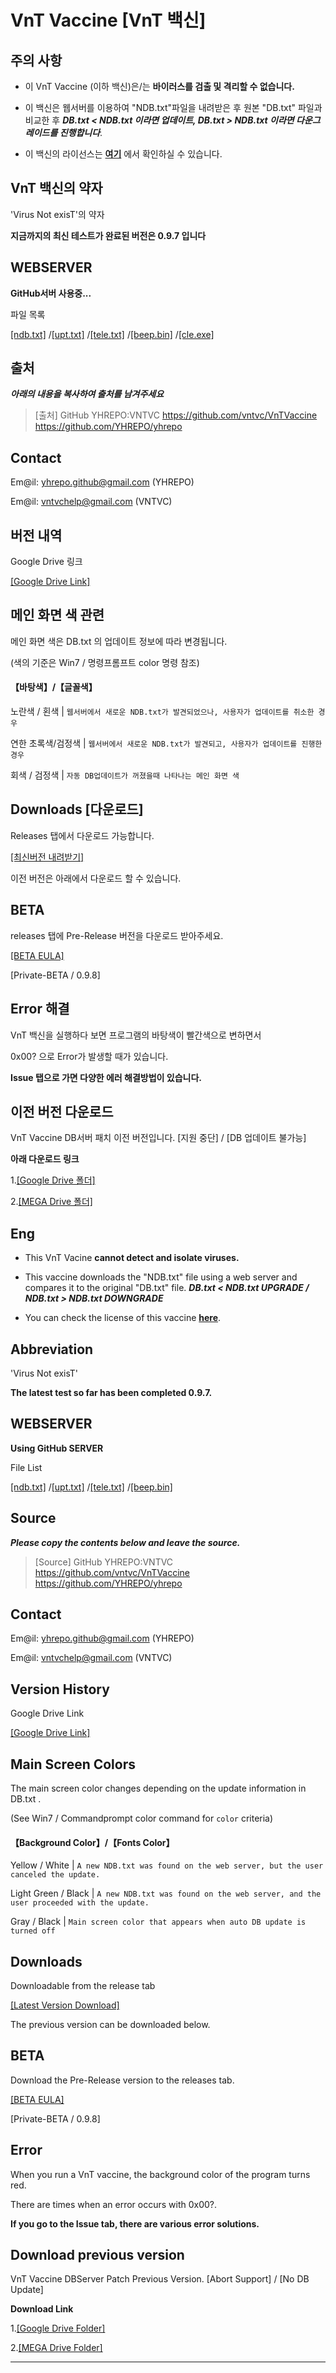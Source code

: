 # VnT Vaccine [VnT 백신]

## 주의 사항


- 이 VnT Vaccine (이하 백신)은/는 **바이러스를 검출 및 격리할 수 없습니다.**
  
- 이 백신은 웹서버를 이용하여 "NDB.txt"파일을 내려받은 후 원본 "DB.txt" 파일과 비교한 후
  ***DB.txt < NDB.txt 이라면 업데이트, DB.txt > NDB.txt 이라면 다운그레이드를 진행합니다***. 

- 이 백신의 라이선스는 **[여기](<https://github.com/vntvc/VnTVaccine/blob/master/LICENSE>)** 에서 확인하실 수 있습니다.


## VnT 백신의 약자

'Virus Not exisT'의 약자


**지금까지의 최신 테스트가 완료된 버전은 0.9.7 입니다**



## WEBSERVER

**GitHub서버 사용중...**

파일 목록

[[ndb.txt]](<https://raw.githubusercontent.com/vntvc/VnTVaccine/master/ndb.txt>)
/[[upt.txt]](<https://raw.githubusercontent.com/vntvc/VnTVaccine/master/upt.txt>)
/[[tele.txt]](<https://raw.githubusercontent.com/vntvc/VnTVaccine/master/tele.txt>)
/[[beep.bin]](<https://raw.githubusercontent.com/vntvc/VnTVaccine/master/beep.bin>)
/[[cle.exe]](<https://raw.githubusercontent.com/vntvc/VnTVaccine/master/cle.exe>)


## 출처
___아래의 내용을 복사하여 출처를 남겨주세요___
>	[출처]
>	GitHub YHREPO:VNTVC
>	<https://github.com/vntvc/VnTVaccine>
>	<https://github.com/YHREPO/yhrepo>
	
## Contact

Em@il: <yhrepo.github@gmail.com> (YHREPO)

Em@il: <vntvchelp@gmail.com> (VNTVC)

## 버전 내역
Google Drive 링크

[[Google Drive Link]](<https://drive.google.com/file/d/1xD94WfD0LJMuYjDQkbxiQqD4Zf8dySv2/view?usp=sharing>)


## 메인 화면 색 관련
메인 화면 색은 DB.txt 의 업데이트 정보에 따라 변경됩니다.

(색의 기준은 Win7 / 명령프롬프트 color 명령 참조)
#### 【바탕색】/【글꼴색】
  노란색 / 횐색   | `웹서버에서 새로운 NDB.txt가 발견되었으나, 사용자가 업데이트를 취소한 경우 `

 연한 초록색/검정색 | `웹서버에서 새로운 NDB.txt가 발견되고, 사용자가 업데이트를 진행한 경우 `

 회색 / 검정색 | `자동 DB업데이트가 꺼졌을때 나타나는 메인 화면 색 `

## Downloads [다운로드]
Releases 탭에서 다운로드 가능합니다.

[[최신버전 내려받기]](<https://github.com/vntvc/VnTVaccine/releases/latest>)

이전 버전은 아래에서 다운로드 할 수 있습니다.


## BETA


releases 탭에 Pre-Release 버전을 다운로드 받아주세요.

[[BETA EULA]](<http://eula.vntvc.kro.kr/>)


[Private-BETA / 0.9.8]

## Error 해결
VnT 백신을 실행하다 보면 프로그램의 바탕색이 빨간색으로 변하면서

0x00? 으로 Error가 발생할 때가 있습니다.

**Issue 탭으로 가면 다양한 에러 해결방법이 있습니다.**

## 이전 버전 다운로드

VnT Vaccine DB서버 패치 이전 버전입니다. [지원 중단] / [DB 업데이트 불가능]

**아래 다운로드 링크**

1.[[Google Drive 폴더]](<https://drive.google.com/drive/folders/17ZWAesK84UVBLNH4vpHlrpJTmJ6rh31P?usp=sharing>)



2.[[MEGA Drive 폴더]](<https://mega.nz/folder/EqR2FL5K#gunAISjJH_wi0Ojl7ITlaA>)


## Eng

- This VnT Vacine **cannot detect and isolate viruses.**

- This vaccine downloads the "NDB.txt" file using a web server and compares it to the original "DB.txt" file.
	***DB.txt < NDB.txt UPGRADE / NDB.txt > NDB.txt DOWNGRADE***

- You can check the license of this vaccine **[here](<https://github.com/vntvc/VnTVaccine/blob/master/LICENSE>)**.

## Abbreviation

'Virus Not exisT'


**The latest test so far has been completed 0.9.7.**



## WEBSERVER

**Using GitHub SERVER**

File List

[[ndb.txt]](<https://raw.githubusercontent.com/vntvc/VnTVaccine/master/ndb.txt>)
/[[upt.txt]](<https://raw.githubusercontent.com/vntvc/VnTVaccine/master/upt.txt>)
/[[tele.txt]](<https://raw.githubusercontent.com/vntvc/VnTVaccine/master/tele.txt>)
/[[beep.bin]](<https://raw.githubusercontent.com/vntvc/VnTVaccine/master/beep.bin>)


## Source
___Please copy the contents below and leave the source.___
>	[Source]
>	GitHub YHREPO:VNTVC
>	<https://github.com/vntvc/VnTVaccine>
>	<https://github.com/YHREPO/yhrepo>
	
## Contact

Em@il: <yhrepo.github@gmail.com> (YHREPO)

Em@il: <vntvchelp@gmail.com> (VNTVC)

## Version History
Google Drive Link

[[Google Drive Link]](<https://drive.google.com/file/d/1xD94WfD0LJMuYjDQkbxiQqD4Zf8dySv2/view?usp=sharing>)


## Main Screen Colors
The main screen color changes depending on the update information in DB.txt .

(See Win7 / Commandprompt color command for `color` criteria)
#### 【Background Color】/【Fonts Color】
  Yellow / White   | `A new NDB.txt was found on the web server, but the user canceled the update. `

 Light Green / Black | `A new NDB.txt was found on the web server, and the user proceeded with the update. `

 Gray / Black | `Main screen color that appears when auto DB update is turned off `

## Downloads 

Downloadable from the release tab

[[Latest Version Download]](<https://github.com/vntvc/VnTVaccine/releases/latest>)

The previous version can be downloaded below.


## BETA

Download the Pre-Release version to the releases tab.

[[BETA EULA]](<http://eula.vntvc.kro.kr/>)


[Private-BETA / 0.9.8]

## Error 

When you run a VnT vaccine, the background color of the program turns red.

There are times when an error occurs with 0x00?.

**If you go to the Issue tab, there are various error solutions.**

## Download previous version

VnT Vaccine DBServer Patch Previous Version. [Abort Support] / [No DB Update]

**Download Link**

1.[[Google Drive Folder]](<https://drive.google.com/drive/folders/17ZWAesK84UVBLNH4vpHlrpJTmJ6rh31P?usp=sharing>)



2.[[MEGA Drive Folder]](<https://mega.nz/folder/EqR2FL5K#gunAISjJH_wi0Ojl7ITlaA>)


- - -
